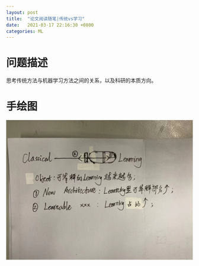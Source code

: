 ```yaml
---
layout: post
title:  "论文阅读随笔|传统vs学习"
date:   2021-03-17 22:16:30 +0800
categories: ML
---
```


# 问题描述
思考传统方法与机器学习方法之间的关系，以及科研的本质方向。
# 手绘图
![笔记图片](../images/paper_note_1.jpg)
